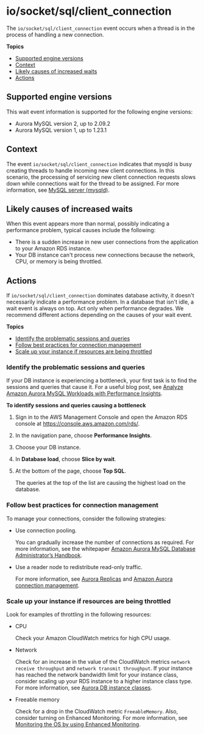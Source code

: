 # io/socket/sql/client\_connection<a name="ams-waits.client-connection"></a>

The `io/socket/sql/client_connection` event occurs when a thread is in the process of handling a new connection\.

**Topics**
+ [Supported engine versions](#ams-waits.client-connection.context.supported)
+ [Context](#ams-waits.client-connection.context)
+ [Likely causes of increased waits](#ams-waits.client-connection.causes)
+ [Actions](#ams-waits.client-connection.actions)

## Supported engine versions<a name="ams-waits.client-connection.context.supported"></a>

This wait event information is supported for the following engine versions:
+ Aurora MySQL version 2, up to 2\.09\.2
+ Aurora MySQL version 1, up to 1\.23\.1

## Context<a name="ams-waits.client-connection.context"></a>

The event `io/socket/sql/client_connection` indicates that mysqld is busy creating threads to handle incoming new client connections\. In this scenario, the processing of servicing new client connection requests slows down while connections wait for the thread to be assigned\. For more information, see [MySQL server \(mysqld\)](AuroraMySQL.Managing.Tuning.concepts.md#AuroraMySQL.Managing.Tuning.concepts.processes.mysqld)\.

## Likely causes of increased waits<a name="ams-waits.client-connection.causes"></a>

When this event appears more than normal, possibly indicating a performance problem, typical causes include the following:
+ There is a sudden increase in new user connections from the application to your Amazon RDS instance\.
+ Your DB instance can't process new connections because the network, CPU, or memory is being throttled\.

## Actions<a name="ams-waits.client-connection.actions"></a>

If `io/socket/sql/client_connection` dominates database activity, it doesn't necessarily indicate a performance problem\. In a database that isn't idle, a wait event is always on top\. Act only when performance degrades\. We recommend different actions depending on the causes of your wait event\.

**Topics**
+ [Identify the problematic sessions and queries](#ams-waits.client-connection.actions.identify-queries)
+ [Follow best practices for connection management](#ams-waits.client-connection.actions.manage-connections)
+ [Scale up your instance if resources are being throttled](#ams-waits.client-connection.upgrade)

### Identify the problematic sessions and queries<a name="ams-waits.client-connection.actions.identify-queries"></a>

If your DB instance is experiencing a bottleneck, your first task is to find the sessions and queries that cause it\. For a useful blog post, see [Analyze Amazon Aurora MySQL Workloads with Performance Insights](http://aws.amazon.com/blogs/database/analyze-amazon-aurora-mysql-workloads-with-performance-insights/)\.

**To identify sessions and queries causing a bottleneck**

1. Sign in to the AWS Management Console and open the Amazon RDS console at [https://console\.aws\.amazon\.com/rds/](https://console.aws.amazon.com/rds/)\.

1. In the navigation pane, choose **Performance Insights**\.

1. Choose your DB instance\.

1. In **Database load**, choose **Slice by wait**\.

1. At the bottom of the page, choose **Top SQL**\.

   The queries at the top of the list are causing the highest load on the database\.

### Follow best practices for connection management<a name="ams-waits.client-connection.actions.manage-connections"></a>

To manage your connections, consider the following strategies:
+ Use connection pooling\.

  You can gradually increase the number of connections as required\. For more information, see the whitepaper [Amazon Aurora MySQL Database Administrator’s Handbook](https://d1.awsstatic.com/whitepapers/RDS/amazon-aurora-mysql-database-administrator-handbook.pdf)\.
+ Use a reader node to redistribute read\-only traffic\.

  For more information, see [Aurora Replicas](Aurora.Replication.md#Aurora.Replication.Replicas) and [Amazon Aurora connection management](Aurora.Overview.Endpoints.md)\.

### Scale up your instance if resources are being throttled<a name="ams-waits.client-connection.upgrade"></a>

Look for examples of throttling in the following resources:
+ CPU

  Check your Amazon CloudWatch metrics for high CPU usage\.
+ Network

  Check for an increase in the value of the CloudWatch metrics `network receive throughput` and `network transmit throughput`\. If your instance has reached the network bandwidth limit for your instance class, consider scaling up your RDS instance to a higher instance class type\. For more information, see [Aurora DB instance classes](Concepts.DBInstanceClass.md)\.
+ Freeable memory 

  Check for a drop in the CloudWatch metric `FreeableMemory`\. Also, consider turning on Enhanced Monitoring\. For more information, see [Monitoring the OS by using Enhanced Monitoring](USER_Monitoring.OS.md)\.